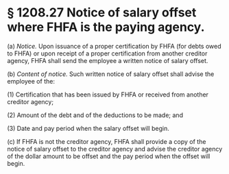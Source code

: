 # § 1208.27   Notice of salary offset where FHFA is the paying agency.

(a) *Notice.* Upon issuance of a proper certification by FHFA (for debts owed to FHFA) or upon receipt of a proper certification from another creditor agency, FHFA shall send the employee a written notice of salary offset.


(b) *Content of notice.* Such written notice of salary offset shall advise the employee of the:


(1) Certification that has been issued by FHFA or received from another creditor agency;


(2) Amount of the debt and of the deductions to be made; and


(3) Date and pay period when the salary offset will begin.


(c) If FHFA is not the creditor agency, FHFA shall provide a copy of the notice of salary offset to the creditor agency and advise the creditor agency of the dollar amount to be offset and the pay period when the offset will begin.




